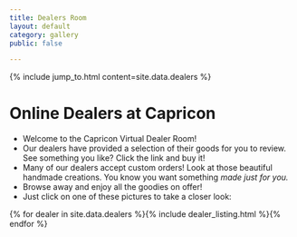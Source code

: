 ```yaml
---
title: Dealers Room
layout: default
category: gallery
public: false

---
```

{% include jump_to.html content=site.data.dealers %}

# Online Dealers at Capricon

* Welcome to the Capricon Virtual Dealer Room!
* Our dealers have provided a selection of their goods for you to review. See something you like? Click the link and buy it! 
* Many of our dealers accept custom orders! Look at those beautiful handmade creations. You know you want something *made just for you.*
* Browse away and enjoy all the goodies on offer! 
* Just click on one of these pictures to take a closer look:

{% for dealer in site.data.dealers %}{% include dealer_listing.html %}{% endfor %}
